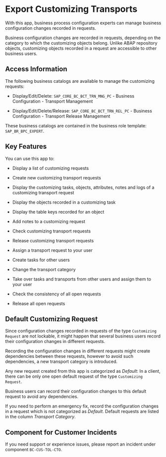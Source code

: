 <!-- loioa772a0f9fba3427aa0a2036bc07c24ec -->

# Export Customizing Transports

With this app, business process configuration experts can manage business configuration changes recorded in requests.



Business configuration changes are recorded in requests, depending on the category to which the customizing objects belong. Unlike ABAP repository objects, customizing objects recorded in a request are accessible to other business users.



<a name="loioa772a0f9fba3427aa0a2036bc07c24ec__section_psh_rz1_wtb"/>

## Access Information

The following business catalogs are available to manage the customizing requests:

-   Display/Edit/Delete: `SAP_CORE_BC_BCT_TRN_MNG_PC` - Business Configuration - Transport Management

-   Display/Edit/Delete/Release: `SAP_CORE_BC_BCT_TRN_REL_PC` - Business Configuration - Transport Release Management


These business catalogs are contained in the business role template: `SAP_BR_BPC_EXPERT`.



## Key Features

You can use this app to:



-   Display a list of customizing requests

-   Create new customizing transport requests

-   Display the customizing tasks, objects, attributes, notes and logs of a customizing transport request

-   Display the objects recorded in a customizing task

-   Display the table keys recorded for an object

-   Add notes to a customizing request

-   Check customizing transport requests

-   Release customizing transport requests

-   Assign a transport request to your user

-   Create tasks for other users

-   Change the transport category

-   Take over tasks and transports from other users and assign them to your user

-   Check the consistency of all open requests

-   Release all open requests




<a name="loioa772a0f9fba3427aa0a2036bc07c24ec__section_dxk_21b_wtb"/>

## Default Customizing Request

Since configuration changes recorded in requests of the type `Customizing Request` are not lockable, it might happen that several business users record their configuration changes in different requests.

Recording the configuration changes in different requests might create dependencies between these requests, however to avoid such dependencies, a new transport category is introduced.

Any new request created from this app is categorized as *Default*: In a client, there can be only one open default request of the type `Customizing Request`.

Business users can record their configuration changes to this default request to avoid any dependencies.

If you need to perform an emergency fix, record the configuration changes in a request which is not categorized as *Default*. Default requests are listed in the column *Transport Category*.



<a name="loioa772a0f9fba3427aa0a2036bc07c24ec__customer_component"/>

## Component for Customer Incidents

If you need support or experience issues, please report an incident under component `BC-CUS-TOL-CTO`.

